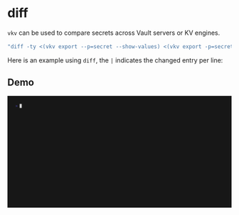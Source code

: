 # diff
`vkv` can be used to compare secrets across Vault servers or KV engines.

```bash
"diff -ty <(vkv export --p=secret --show-values) <(vkv export -p=secret_2 --show-values)"
```

Here is an example using `diff`, the `|` indicates the changed entry per line:

## Demo
![gif](assets/diff.gif)
